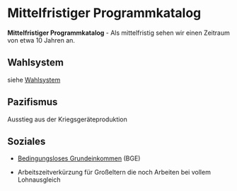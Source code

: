 # Mittelfristiger Programmkatalog

**Mittelfristiger Programmkatalog** - Als mittelfristig sehen wir einen
Zeitraum von etwa 10 Jahren an.

## Wahlsystem

siehe [Wahlsystem](/wiki/Wahlsystem.md "wikilink")

## Pazifismus

Ausstieg aus der Kriegsgeräteproduktion

## Soziales

-   [Bedingungsloses
    Grundeinkommen](/wiki/Bedingungsloses_Grundeinkommen.md "wikilink") (BGE)
    
* Arbeitszeitverkürzung für Großeltern die noch Arbeiten bei vollem Lohnausgleich
